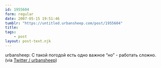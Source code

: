 ```yaml
---
id: 1955604
form: regular
date: 2007-05-15 19:51:46
tumblr: "https://untitled.urbansheep.com/post/1955604"
title:
tags:
    - post
layout: post-text.njk
---
```


<p>urbansheep: С такой погодой есть одно важное &ldquo;но&rdquo; - работать сложно. (via <a href="http://twitter.com/urbansheep/statuses/65036062">Twitter / urbansheep</a>)</p>

